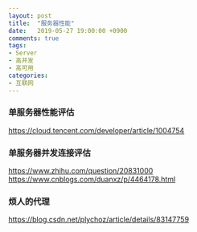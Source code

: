 ```yaml
---
layout: post
title:  "服务器性能"
date:   2019-05-27 19:00:00 +0900
comments: true
tags:
- Server 
- 高并发
- 高可用
categories:
- 互联网 
---
```

### 单服务器性能评估
https://cloud.tencent.com/developer/article/1004754

### 单服务器并发连接评估
https://www.zhihu.com/question/20831000
https://www.cnblogs.com/duanxz/p/4464178.html

### 烦人的代理
https://blog.csdn.net/plychoz/article/details/83147759
